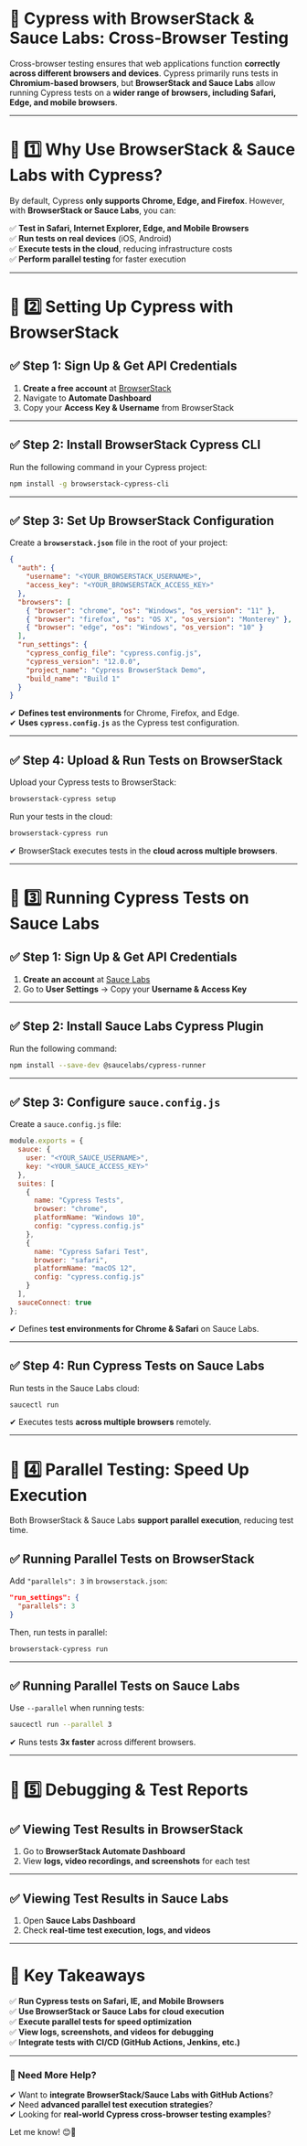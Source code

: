 # **🚀 Cypress with BrowserStack & Sauce Labs: Cross-Browser Testing**  

Cross-browser testing ensures that web applications function **correctly across different browsers and devices**. Cypress primarily runs tests in **Chromium-based browsers**, but **BrowserStack and Sauce Labs** allow running Cypress tests on a **wider range of browsers, including Safari, Edge, and mobile browsers**.  

---

# **🔹 1️⃣ Why Use BrowserStack & Sauce Labs with Cypress?**  
By default, Cypress **only supports Chrome, Edge, and Firefox**. However, with **BrowserStack or Sauce Labs**, you can:  

✅ **Test in Safari, Internet Explorer, Edge, and Mobile Browsers**  
✅ **Run tests on real devices** (iOS, Android)  
✅ **Execute tests in the cloud**, reducing infrastructure costs  
✅ **Perform parallel testing** for faster execution  

---

# **🔹 2️⃣ Setting Up Cypress with BrowserStack**  

## **✅ Step 1: Sign Up & Get API Credentials**  
1. **Create a free account** at [BrowserStack](https://www.browserstack.com/)  
2. Navigate to **Automate Dashboard**  
3. Copy your **Access Key & Username** from BrowserStack  

---

## **✅ Step 2: Install BrowserStack Cypress CLI**  
Run the following command in your Cypress project:  

```bash
npm install -g browserstack-cypress-cli
```

---

## **✅ Step 3: Set Up BrowserStack Configuration**  
Create a **`browserstack.json`** file in the root of your project:  

```json
{
  "auth": {
    "username": "<YOUR_BROWSERSTACK_USERNAME>",
    "access_key": "<YOUR_BROWSERSTACK_ACCESS_KEY>"
  },
  "browsers": [
    { "browser": "chrome", "os": "Windows", "os_version": "11" },
    { "browser": "firefox", "os": "OS X", "os_version": "Monterey" },
    { "browser": "edge", "os": "Windows", "os_version": "10" }
  ],
  "run_settings": {
    "cypress_config_file": "cypress.config.js",
    "cypress_version": "12.0.0",
    "project_name": "Cypress BrowserStack Demo",
    "build_name": "Build 1"
  }
}
```
✔ **Defines test environments** for Chrome, Firefox, and Edge.  
✔ **Uses `cypress.config.js`** as the Cypress test configuration.  

---

## **✅ Step 4: Upload & Run Tests on BrowserStack**  
Upload your Cypress tests to BrowserStack:  

```bash
browserstack-cypress setup
```

Run your tests in the cloud:  

```bash
browserstack-cypress run
```

✔ BrowserStack executes tests in the **cloud across multiple browsers**.  

---

# **🔹 3️⃣ Running Cypress Tests on Sauce Labs**  

## **✅ Step 1: Sign Up & Get API Credentials**  
1. **Create an account** at [Sauce Labs](https://saucelabs.com/)  
2. Go to **User Settings** → Copy your **Username & Access Key**  

---

## **✅ Step 2: Install Sauce Labs Cypress Plugin**  
Run the following command:  

```bash
npm install --save-dev @saucelabs/cypress-runner
```

---

## **✅ Step 3: Configure `sauce.config.js`**  
Create a `sauce.config.js` file:  

```javascript
module.exports = {
  sauce: {
    user: "<YOUR_SAUCE_USERNAME>",
    key: "<YOUR_SAUCE_ACCESS_KEY>"
  },
  suites: [
    {
      name: "Cypress Tests",
      browser: "chrome",
      platformName: "Windows 10",
      config: "cypress.config.js"
    },
    {
      name: "Cypress Safari Test",
      browser: "safari",
      platformName: "macOS 12",
      config: "cypress.config.js"
    }
  ],
  sauceConnect: true
};
```
✔ Defines **test environments for Chrome & Safari** on Sauce Labs.  

---

## **✅ Step 4: Run Cypress Tests on Sauce Labs**  
Run tests in the Sauce Labs cloud:  

```bash
saucectl run
```

✔ Executes tests **across multiple browsers** remotely.  

---

# **🔹 4️⃣ Parallel Testing: Speed Up Execution**  
Both BrowserStack & Sauce Labs **support parallel execution**, reducing test time.

## **✅ Running Parallel Tests on BrowserStack**  
Add `"parallels": 3` in `browserstack.json`:  
```json
"run_settings": {
  "parallels": 3
}
```
Then, run tests in parallel:  
```bash
browserstack-cypress run
```

---

## **✅ Running Parallel Tests on Sauce Labs**  
Use `--parallel` when running tests:  
```bash
saucectl run --parallel 3
```
✔ Runs tests **3x faster** across different browsers.  

---

# **🔹 5️⃣ Debugging & Test Reports**  

## **✅ Viewing Test Results in BrowserStack**  
1. Go to **BrowserStack Automate Dashboard**  
2. View **logs, video recordings, and screenshots** for each test  

---

## **✅ Viewing Test Results in Sauce Labs**  
1. Open **Sauce Labs Dashboard**  
2. Check **real-time test execution, logs, and videos**  

---

# **🚀 Key Takeaways**  
✅ **Run Cypress tests on Safari, IE, and Mobile Browsers**  
✅ **Use BrowserStack or Sauce Labs for cloud execution**  
✅ **Execute parallel tests for speed optimization**  
✅ **View logs, screenshots, and videos for debugging**  
✅ **Integrate tests with CI/CD (GitHub Actions, Jenkins, etc.)**  

---

### **📢 Need More Help?**  
✔ Want to **integrate BrowserStack/Sauce Labs with GitHub Actions**?  
✔ Need **advanced parallel test execution strategies**?  
✔ Looking for **real-world Cypress cross-browser testing examples**?  

Let me know! 😊🚀